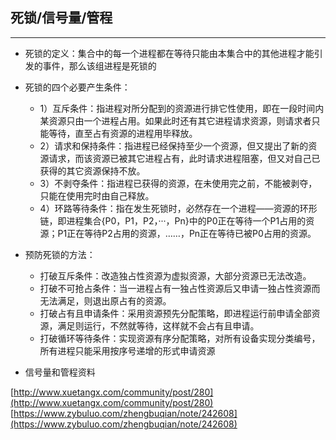 ## 死锁/信号量/管程
---

* 死锁的定义：集合中的每一个进程都在等待只能由本集合中的其他进程才能引发的事件，那么该组进程是死锁的
* 死锁的四个必要产生条件：
    * 1）互斥条件：指进程对所分配到的资源进行排它性使用，即在一段时间内某资源只由一个进程占用。如果此时还有其它进程请求资源，则请求者只能等待，直至占有资源的进程用毕释放。
    * 2）请求和保持条件：指进程已经保持至少一个资源，但又提出了新的资源请求，而该资源已被其它进程占有，此时请求进程阻塞，但又对自己已获得的其它资源保持不放。
    * 3）不剥夺条件：指进程已获得的资源，在未使用完之前，不能被剥夺，只能在使用完时由自己释放。
    * 4）环路等待条件：指在发生死锁时，必然存在一个进程——资源的环形链，即进程集合{P0，P1，P2，···，Pn}中的P0正在等待一个P1占用的资源；P1正在等待P2占用的资源，……，Pn正在等待已被P0占用的资源。
* 预防死锁的方法：
    * 打破互斥条件：改造独占性资源为虚拟资源，大部分资源已无法改造。
    * 打破不可抢占条件：当一进程占有一独占性资源后又申请一独占性资源而无法满足，则退出原占有的资源。
    * 打破占有且申请条件：采用资源预先分配策略，即进程运行前申请全部资源，满足则运行，不然就等待，这样就不会占有且申请。
    * 打破循环等待条件：实现资源有序分配策略，对所有设备实现分类编号，所有进程只能采用按序号递增的形式申请资源

* 信号量和管程资料

[http://www.xuetangx.com/community/post/280](http://www.xuetangx.com/community/post/280)
[https://www.zybuluo.com/zhengbuqian/note/242608](https://www.zybuluo.com/zhengbuqian/note/242608)

